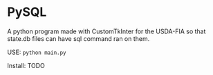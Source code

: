 # PySQL
A python program made with CustomTkInter for the USDA-FIA so that state.db files can have sql command ran on them. 

USE: 
`python main.py`

Install:
TODO